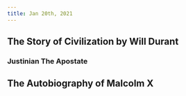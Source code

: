 ```yaml
---
title: Jan 20th, 2021
---
```


## The Story of Civilization by Will Durant
### Justinian The Apostate
## The Autobiography of Malcolm X
##
